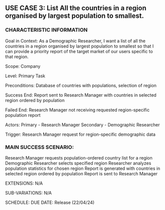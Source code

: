 ## USE CASE 3: List All the countries in a region organised by largest population to smallest.

### CHARACTERISTIC INFORMATION

Goal in Context:
As a Demographic Researcher, I want a list of all the countries in a region organised by largest population to smallest so that I can provide a priority report of the target market of our users specific to that region.

Scope: Company

Level: Primary Task

Preconditions: Database of countries with populations, selection of region

Success End: Report sent to Research Manager with countries in selected region ordered by population

Failed End: Research Manager not receiving requested region-specific population report

Actors:
Primary - Research Manager
Secondary - Demographic Researcher

Trigger: Research Manager request for region-specific demographic data

### MAIN SUCCESS SCENARIO:

Research Manager requests population-ordered country list for a region
Demographic Researcher selects specified region
Researcher analyzes population statistics for chosen region
Report is generated with countries in selected region ordered by population
Report is sent to Research Manager

EXTENSIONS: N/A

SUB-VARIATIONS: N/A

SCHEDULE: DUE DATE: Release (22/04/24)